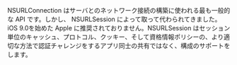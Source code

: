 
<p>     NSURLConnection はサーバとのネットワーク接続の構築に使われる最も一般的な API です。しかし、 NSURLSession によって取って代わられてきました。iOS 9.0を始めた Apple に推奨されておりません。NSURLSession はセッション単位のキャッシュ、プロトコル、クッキー、そして資格情報ポリシーの、より適切な方法で認証チャレンジをするアプリ同士の共有ではなく、構成のサポートをします。 </p>
